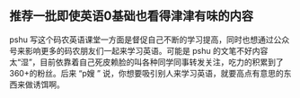 推荐一批即使英语0基础也看得津津有味的内容
---

pshu 写这个码农英语课堂一方面是督促自己不断的学习提高，同时也想通过公众号来影响更多的码农朋友们一起来学习英语。可能是 pshu 的文笔不好内容太“湿”，目前依靠着自己死皮赖脸的叫各种同学同事转发关注，吃力的积累到了360+的粉丝。后来 “p嫂 ” 说，你想要吸引别人来学习英语，就要高点有意思的东西来做诱饵啊。
<!--stackedit_data:
eyJoaXN0b3J5IjpbMTUyNTU3NjkwLC0zOTcxNjM3MzVdfQ==
-->